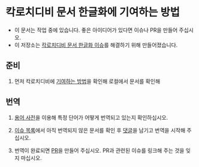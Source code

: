 # 칵로치디비 문서 한글화에 기여하는 방법

- 이 문서는 작업 중에 있습니다. 좋은 아이디어가 있다면 이슈나 PR을 만들어 주십시오.
- 이 저장소는 [칵로치디비 문서 한글화 이슈](https://github.com/cockroachdb/docs/issues/4053)를 해결하기 위해 만들어졌습니다.

## 준비

1. 먼저 칵로치디비에 [기여하는 방법](https://github.com/hueypark/docs/blob/master/CONTRIBUTING.md)을 확인해 로컬에서 문서를 확인해 

## 번역

1. [용어 사전](https://github.com/hueypark/docs/blob/master/l10n/ko/GLOSSARY.md)을 이용해 특정 단어가 어떻게 번역되고 있는지 확인하십시오.

2. [이슈 목록](https://github.com/hueypark/docs/issues)에서 아직 번역되지 않은 문서를 확인 후 [댓글](https://github.com/hueypark/docs/issues/1#issuecomment-508903793)을 남기고 번역을 시작해 주십시오.

3. 번역이 완료되면 [PR](https://github.com/hueypark/docs/pull/10)을 만들어 주십시오. PR과 관련된 이슈를 링크해 주는 것을 잊지 마십시오.
